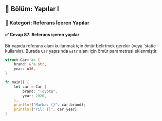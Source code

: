 ## 📘 Bölüm: Yapılar I  
### 🔹 Kategori: Referans İçeren Yapılar  
#### ✅ Cevap 87: Referans içeren yapılar

Bir yapıda referans alanı kullanmak için ömür belirtmek gerekir (veya 'static kullanılır). Burada `Car` yapısında `&str` alanı için ömür parametresi eklenmiştir.

```rust
struct Car<'a> {
    brand: &'a str,
    year: u16,
}

fn main() {
    let car = Car {
        brand: "Toyota",
        year: 2020,
    };
    println!("Marka: {}", car.brand);
    println!("Yıl: {}", car.year);
}
```

